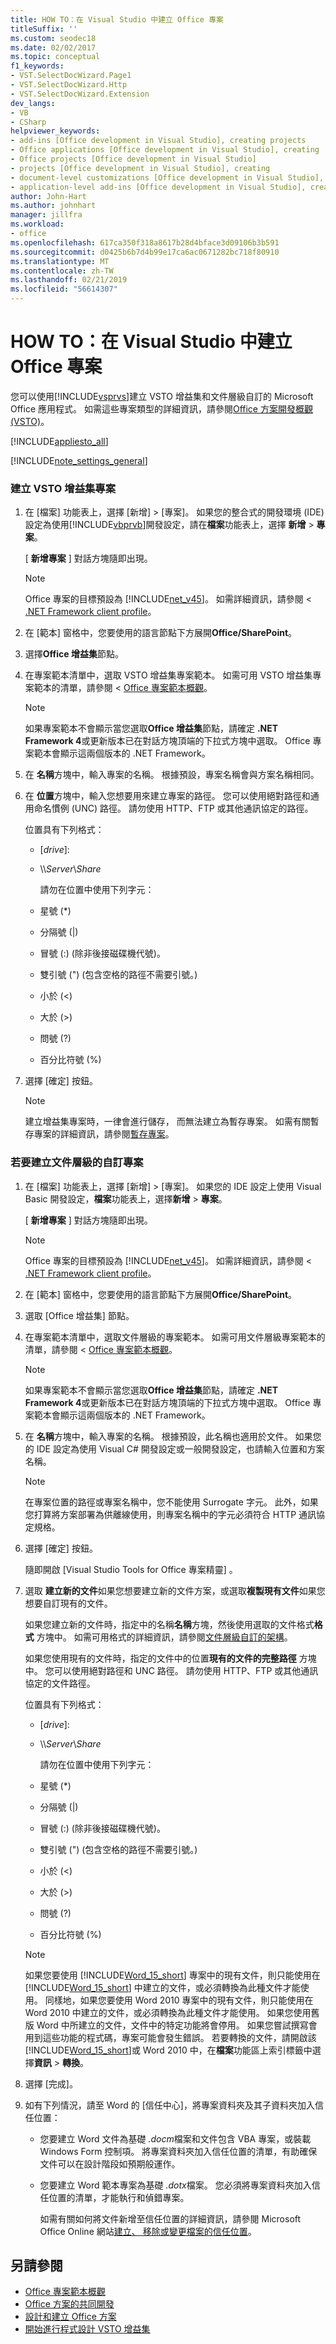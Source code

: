 ```yaml
---
title: HOW TO：在 Visual Studio 中建立 Office 專案
titleSuffix: ''
ms.custom: seodec18
ms.date: 02/02/2017
ms.topic: conceptual
f1_keywords:
- VST.SelectDocWizard.Page1
- VST.SelectDocWizard.Http
- VST.SelectDocWizard.Extension
dev_langs:
- VB
- CSharp
helpviewer_keywords:
- add-ins [Office development in Visual Studio], creating projects
- Office applications [Office development in Visual Studio], creating
- Office projects [Office development in Visual Studio]
- projects [Office development in Visual Studio], creating
- document-level customizations [Office development in Visual Studio], creating
- application-level add-ins [Office development in Visual Studio], creating projects
author: John-Hart
ms.author: johnhart
manager: jillfra
ms.workload:
- office
ms.openlocfilehash: 617ca350f318a8617b28d4bface3d09106b3b591
ms.sourcegitcommit: d0425b6b7d4b99e17ca6ac0671282bc718f80910
ms.translationtype: MT
ms.contentlocale: zh-TW
ms.lasthandoff: 02/21/2019
ms.locfileid: "56614307"
---
```

# <a name="how-to-create-office-projects-in-visual-studio"></a>HOW TO：在 Visual Studio 中建立 Office 專案
  您可以使用[!INCLUDE[vsprvs](../sharepoint/includes/vsprvs-md.md)]建立 VSTO 增益集和文件層級自訂的 Microsoft Office 應用程式。 如需這些專案類型的詳細資訊，請參閱[Office 方案開發概觀&#40;VSTO&#41;](../vsto/office-solutions-development-overview-vsto.md)。

 [!INCLUDE[appliesto_all](../vsto/includes/appliesto-all-md.md)]

 [!INCLUDE[note_settings_general](../sharepoint/includes/note-settings-general-md.md)]

### <a name="to-create-a-vsto-add-in-project"></a>建立 VSTO 增益集專案

1. 在 [檔案] 功能表上，選擇 [新增] > [專案]。 如果您的整合式的開發環境 (IDE) 設定為使用[!INCLUDE[vbprvb](../sharepoint/includes/vbprvb-md.md)]開發設定，請在**檔案**功能表上，選擇 **新增** > **專案**。

    [ **新增專案** ] 對話方塊隨即出現。

   > [!NOTE]
   >  Office 專案的目標預設為 [!INCLUDE[net_v45](../vsto/includes/net-v45-md.md)]。 如需詳細資訊，請參閱 < [.NET Framework client profile](/dotnet/framework/deployment/client-profile)。

2. 在 [範本] 窗格中，您要使用的語言節點下方展開**Office/SharePoint**。

3. 選擇**Office 增益集**節點。

4. 在專案範本清單中，選取 VSTO 增益集專案範本。 如需可用 VSTO 增益集專案範本的清單，請參閱 < [Office 專案範本概觀](../vsto/office-project-templates-overview.md)。

   > [!NOTE]
   >  如果專案範本不會顯示當您選取**Office 增益集**節點，請確定 **.NET Framework 4**或更新版本已在對話方塊頂端的下拉式方塊中選取。 Office 專案範本會顯示這兩個版本的 .NET Framework。

5. 在 **名稱**方塊中，輸入專案的名稱。 根據預設，專案名稱會與方案名稱相同。

6. 在 **位置**方塊中，輸入您想要用來建立專案的路徑。 您可以使用絕對路徑和通用命名慣例 (UNC) 路徑。 請勿使用 HTTP、FTP 或其他通訊協定的路徑。

    位置具有下列格式：

   * [*drive*\]\:

   * \\\\*Server*\\*Share*

     請勿在位置中使用下列字元：

   * 星號 (*)

   * 分隔號 (|)

   * 冒號 (:) (除非後接磁碟機代號)。

   * 雙引號 (") (包含空格的路徑不需要引號。)

   * 小於 (\<)

   * 大於 (>)

   * 問號 (?)

   * 百分比符號 (%)

7. 選擇 [確定]  按鈕。

    > [!NOTE]
    >  建立增益集專案時，一律會進行儲存， 而無法建立為暫存專案。 如需有關暫存專案的詳細資訊，請參閱[暫存專案](https://msdn.microsoft.com/9cf1944c-7045-44cc-8701-7b0eb4099f2b)。

### <a name="to-create-a-document-level-customization-project"></a>若要建立文件層級的自訂專案

1. 在 [檔案] 功能表上，選擇 [新增] > [專案]。 如果您的 IDE 設定上使用 Visual Basic 開發設定，**檔案**功能表上，選擇**新增** > **專案**。

    [ **新增專案** ] 對話方塊隨即出現。

   > [!NOTE]
   >  Office 專案的目標預設為 [!INCLUDE[net_v45](../vsto/includes/net-v45-md.md)]。  如需詳細資訊，請參閱 < [.NET Framework client profile](/dotnet/framework/deployment/client-profile)。

2. 在 [範本] 窗格中，您要使用的語言節點下方展開**Office/SharePoint**。

3. 選取 [Office 增益集]  節點。

4. 在專案範本清單中，選取文件層級的專案範本。 如需可用文件層級專案範本的清單，請參閱 < [Office 專案範本概觀](../vsto/office-project-templates-overview.md)。

   > [!NOTE]
   >  如果專案範本不會顯示當您選取**Office 增益集**節點，請確定 **.NET Framework 4**或更新版本已在對話方塊頂端的下拉式方塊中選取。 Office 專案範本會顯示這兩個版本的 .NET Framework。

5. 在 **名稱**方塊中，輸入專案的名稱。 根據預設，此名稱也適用於文件。 如果您的 IDE 設定為使用 Visual C# 開發設定或一般開發設定，也請輸入位置和方案名稱。

   > [!NOTE]
   >  在專案位置的路徑或專案名稱中，您不能使用 Surrogate 字元。 此外，如果您打算將方案部署為供離線使用，則專案名稱中的字元必須符合 HTTP 通訊協定規格。

6. 選擇 [確定]  按鈕。

    隨即開啟 [Visual Studio Tools for Office 專案精靈]  。

7. 選取 **建立新的文件**如果您想要建立新的文件方案，或選取**複製現有文件**如果您想要自訂現有的文件。

    如果您建立新的文件時，指定中的名稱**名稱**方塊，然後使用選取的文件格式**格式** 方塊中。 如需可用格式的詳細資訊，請參閱[文件層級自訂的架構](../vsto/architecture-of-document-level-customizations.md)。

    如果您使用現有的文件時，指定的文件中的位置**現有的文件的完整路徑** 方塊中。 您可以使用絕對路徑和 UNC 路徑。 請勿使用 HTTP、FTP 或其他通訊協定的文件路徑。

    位置具有下列格式：

   - [*drive*\]\:

   - \\\\*Server*\\*Share*

     請勿在位置中使用下列字元：

   - 星號 (*)

   - 分隔號 (|)

   - 冒號 (:) (除非後接磁碟機代號)。

   - 雙引號 (") (包含空格的路徑不需要引號。)

   - 小於 (\<)

   - 大於 (>)

   - 問號 (?)

   - 百分比符號 (%)

   > [!NOTE]
   >  如果您要使用 [!INCLUDE[Word_15_short](../vsto/includes/word-15-short-md.md)] 專案中的現有文件，則只能使用在 [!INCLUDE[Word_15_short](../vsto/includes/word-15-short-md.md)] 中建立的文件，或必須轉換為此種文件才能使用。 同樣地，如果您要使用 Word 2010 專案中的現有文件，則只能使用在 Word 2010 中建立的文件，或必須轉換為此種文件才能使用。 如果您使用舊版 Word 中所建立的文件，文件中的特定功能將會停用。 如果您嘗試撰寫會用到這些功能的程式碼，專案可能會發生錯誤。 若要轉換的文件，請開啟該[!INCLUDE[Word_15_short](../vsto/includes/word-15-short-md.md)]或 Word 2010 中，在**檔案**功能區上索引標籤中選擇**資訊** > **轉換**。

8. 選擇 [完成]。

9. 如有下列情況，請至 Word 的 [信任中心]，將專案資料夾及其子資料夾加入信任位置：

   - 您要建立 Word 文件為基礎 *.docm*檔案和文件包含 VBA 專案，或裝載 Windows Form 控制項。 將專案資料夾加入信任位置的清單，有助確保文件可以在設計階段如預期般運作。

   - 您要建立 Word 範本專案為基礎 *.dotx*檔案。 您必須將專案資料夾加入信任位置的清單，才能執行和偵錯專案。

     如需有關如何將文件新增至信任位置的詳細資訊，請參閱 Microsoft Office Online 網站[建立、 移除或變更檔案的信任位置](https://support.office.com/article/Create-remove-or-change-a-trusted-location-for-your-files-f5151879-25ea-4998-80a5-4208b3540a62)。

## <a name="see-also"></a>另請參閱
- [Office 專案範本概觀](../vsto/office-project-templates-overview.md)
- [Office 方案的共同開發](../vsto/collaborative-development-of-office-solutions.md)
- [設計和建立 Office 方案](../vsto/designing-and-creating-office-solutions.md)
- [開始進行程式設計 VSTO 增益集](../vsto/getting-started-programming-vsto-add-ins.md)
